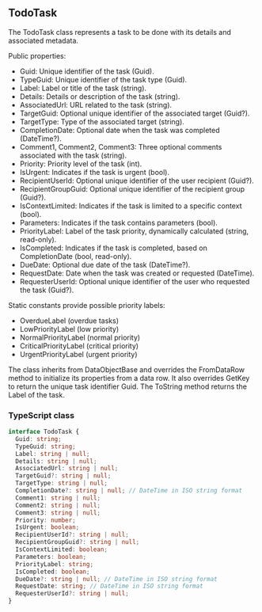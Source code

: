 ﻿## TodoTask

The TodoTask class represents a task to be done with its details and associated metadata.

Public properties:
- Guid: Unique identifier of the task (Guid).
- TypeGuid: Unique identifier of the task type (Guid).
- Label: Label or title of the task (string).
- Details: Details or description of the task (string).
- AssociatedUrl: URL related to the task (string).
- TargetGuid: Optional unique identifier of the associated target (Guid?).
- TargetType: Type of the associated target (string).
- CompletionDate: Optional date when the task was completed (DateTime?).
- Comment1, Comment2, Comment3: Three optional comments associated with the task (string).
- Priority: Priority level of the task (int).
- IsUrgent: Indicates if the task is urgent (bool).
- RecipientUserId: Optional unique identifier of the user recipient (Guid?).
- RecipientGroupGuid: Optional unique identifier of the recipient group (Guid?).
- IsContextLimited: Indicates if the task is limited to a specific context (bool).
- Parameters: Indicates if the task contains parameters (bool).
- PriorityLabel: Label of the task priority, dynamically calculated (string, read-only).
- IsCompleted: Indicates if the task is completed, based on CompletionDate (bool, read-only).
- DueDate: Optional due date of the task (DateTime?).
- RequestDate: Date when the task was created or requested (DateTime).
- RequesterUserId: Optional unique identifier of the user who requested the task (Guid?).

Static constants provide possible priority labels:
- OverdueLabel (overdue tasks)
- LowPriorityLabel (low priority)
- NormalPriorityLabel (normal priority)
- CriticalPriorityLabel (critical priority)
- UrgentPriorityLabel (urgent priority)

The class inherits from DataObjectBase and overrides the FromDataRow method to initialize its properties from a data row.
It also overrides GetKey to return the unique task identifier Guid.
The ToString method returns the Label of the task.

### TypeScript class
```typescript
interface TodoTask {
  Guid: string;
  TypeGuid: string;
  Label: string | null;
  Details: string | null;
  AssociatedUrl: string | null;
  TargetGuid?: string | null;
  TargetType: string | null;
  CompletionDate?: string | null; // DateTime in ISO string format
  Comment1: string | null;
  Comment2: string | null;
  Comment3: string | null;
  Priority: number;
  IsUrgent: boolean;
  RecipientUserId?: string | null;
  RecipientGroupGuid?: string | null;
  IsContextLimited: boolean;
  Parameters: boolean;
  PriorityLabel: string;
  IsCompleted: boolean;
  DueDate?: string | null; // DateTime in ISO string format
  RequestDate: string; // DateTime in ISO string format
  RequesterUserId?: string | null;
}
```
